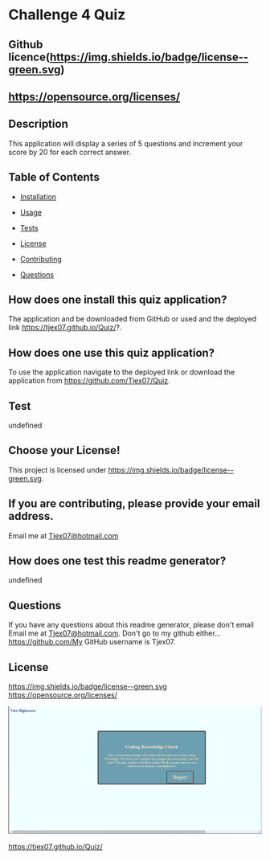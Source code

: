 # Challenge 4 Quiz
  ## Github licence(https://img.shields.io/badge/license--green.svg)
  ## https://opensource.org/licenses/
  
  ## Description 
  This application will display a series of 5 questions and increment your score by 20 for each correct answer.
  ## Table of Contents 
  * [Installation](#installation)
  * [Usage](#usage)
  * [Tests](#tests)
  * [License](#license)
  * [Contributing](#contributing)
 
  * [Questions](#questions)
  
  ## How does one install this quiz application? 
  The application and be downloaded from GitHub or used and the deployed link https://tjex07.github.io/Quiz/?.

  ## How does one use this quiz application? 
  To use the application navigate to the deployed link or download the application from https://github.com/Tjex07/Quiz.

  ## Test 
  undefined

  ## Choose your License! 
  This project is licensed under https://img.shields.io/badge/license--green.svg.

  ## If you are contributing, please provide your email address. 
  Email me at Tjex07@hotmail.com

  ## How does one test this readme generator? 
  undefined

  ## Questions 
  If you have any questions about this readme generator, please don't email Email me at Tjex07@hotmail.com. Don't go to my github either... https://github.com/My GitHub username is Tjex07.

  ## License
 https://img.shields.io/badge/license--green.svg
https://opensource.org/licenses/
  
  <img src="./assets/Images/Quiz_Capture.PNG">
  
  https://tjex07.github.io/Quiz/